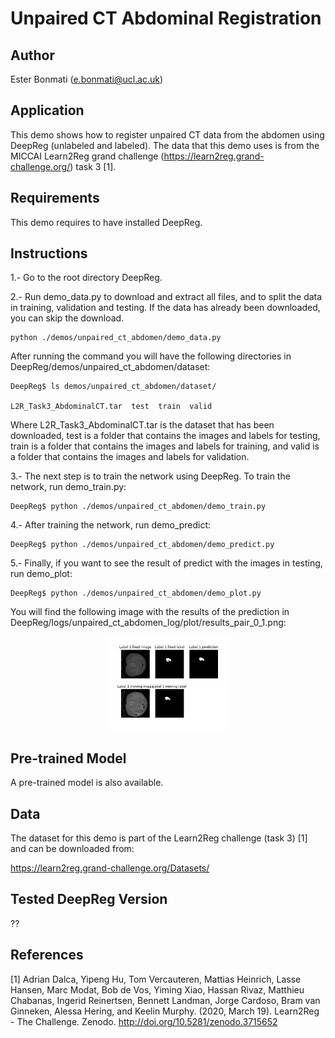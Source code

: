 # Unpaired CT Abdominal Registration

## Author

Ester Bonmati (e.bonmati@ucl.ac.uk)

## Application

This demo shows how to register unpaired CT data from the abdomen using DeepReg (unlabeled and labeled).
The data that this demo uses is from the MICCAI Learn2Reg grand challenge (https://learn2reg.grand-challenge.org/) task 3 [1].

## Requirements

This demo requires to have installed DeepReg.

## Instructions

1.- Go to the root directory DeepReg.

2.- Run demo_data.py to download and extract all files, and to split the data in training, validation and testing. If the data has already been downloaded, you can skip the download.

```
python ./demos/unpaired_ct_abdomen/demo_data.py  
```

After running the command you will have the following directories in DeepReg/demos/unpaired_ct_abdomen/dataset:

```
DeepReg$ ls demos/unpaired_ct_abdomen/dataset/

L2R_Task3_AbdominalCT.tar  test  train  valid
```
Where L2R_Task3_AbdominalCT.tar is the dataset that has been downloaded, test is a folder that contains the images and labels for testing, train is a folder that contains the images and labels for training, and valid is a folder that contains the images and labels for validation.

3.- The next step is to train the network using DeepReg. To train the network, run demo_train.py:

```
DeepReg$ python ./demos/unpaired_ct_abdomen/demo_train.py   
```

4.- After training the network, run demo_predict:

```
DeepReg$ python ./demos/unpaired_ct_abdomen/demo_predict.py   
```

5.- Finally, if you want to see the result of predict with the images in testing, run demo_plot:

```
DeepReg$ python ./demos/unpaired_ct_abdomen/demo_plot.py   
```
You will find the following image with the results of the prediction in DeepReg/logs/unpaired_ct_abdomen_log/plot/results_pair_0_1.png:

<p align="center">
	<img src="./demo_example.png" alt="unpaired_ct_abdomen_example" title="unpaired_ct_abdomen" width="200" />
</p>

## Pre-trained Model
 
A pre-trained model is also available. 





## Data

The dataset for this demo is part of the Learn2Reg challenge (task 3) [1] and can be downloaded from:

https://learn2reg.grand-challenge.org/Datasets/


## Tested DeepReg Version

??

## References

[1] Adrian Dalca, Yipeng Hu, Tom Vercauteren, Mattias Heinrich, Lasse Hansen, Marc Modat, Bob de Vos, Yiming Xiao, Hassan Rivaz, Matthieu Chabanas, Ingerid Reinertsen, Bennett Landman, Jorge Cardoso, Bram van Ginneken, Alessa Hering, and Keelin Murphy. (2020, March 19). Learn2Reg - The Challenge. Zenodo. http://doi.org/10.5281/zenodo.3715652